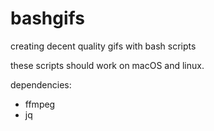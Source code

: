 # bashgifs
creating decent quality gifs with bash scripts

these scripts should work on macOS and linux.

dependencies: 
- ffmpeg
- jq
